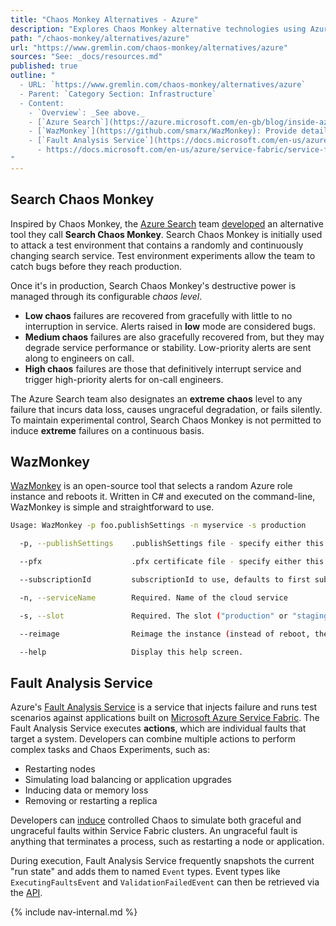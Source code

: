 ```yaml
---
title: "Chaos Monkey Alternatives - Azure"
description: "Explores Chaos Monkey alternative technologies using Azure."
path: "/chaos-monkey/alternatives/azure"
url: "https://www.gremlin.com/chaos-monkey/alternatives/azure"
sources: "See: _docs/resources.md"
published: true
outline: "
  - URL: `https://www.gremlin.com/chaos-monkey/alternatives/azure`
  - Parent: `Category Section: Infrastructure`
  - Content:
    - `Overview`: _See above._
    - [`Azure Search`](https://azure.microsoft.com/en-gb/blog/inside-azure-search-chaos-engineering/): Detail how Microsoft utilizes multiple `Chaos levels` (low, medium, high) to categorize and inform severity and actionability of failures within the [Azure Search](https://azure.microsoft.com/en-us/services/search/) systems.
    - [`WazMonkey`](https://github.com/smarx/WazMonkey): Provide details on `WazMonkey`, an alternative to Chaos Monkey specifically designed for testing resiliency within Azure cloud services.
    - [`Fault Analysis Service`](https://docs.microsoft.com/en-us/azure/service-fabric/service-fabric-testability-overview): Provide an overview of Azure's `Fault Analysis Service`, which is designed for testing services built atop [`Azure Service Fabric`](https://azure.microsoft.com/en-us/services/service-fabric/).
      - https://docs.microsoft.com/en-us/azure/service-fabric/service-fabric-controlled-chaos
"
---
```


## Search Chaos Monkey

Inspired by Chaos Monkey, the [Azure Search](https://azure.microsoft.com/en-us/services/search/) team [developed](https://azure.microsoft.com/en-gb/blog/inside-azure-search-chaos-engineering/) an alternative tool they call **Search Chaos Monkey**.  Search Chaos Monkey is initially used to attack a test environment that contains a randomly and continuously changing search service.  Test environment experiments allow the team to catch bugs before they reach production.

Once it's in production, Search Chaos Monkey's destructive power is managed through its configurable *chaos level*.

- **Low chaos** failures are recovered from gracefully with little to no interruption in service.  Alerts raised in **low** mode are considered bugs.
- **Medium chaos** failures are also gracefully recovered from, but they may degrade service performance or stability.  Low-priority alerts are sent along to engineers on call.
- **High chaos** failures are those that definitively interrupt service and trigger high-priority alerts for on-call engineers.

The Azure Search team also designates an **extreme chaos** level to any failure that incurs data loss, causes ungraceful degradation, or fails silently.  To maintain experimental control, Search Chaos Monkey is not permitted to induce **extreme** failures on a continuous basis.

## WazMonkey

[WazMonkey](https://github.com/smarx/WazMonkey) is an open-source tool that selects a random Azure role instance and reboots it.  Written in C# and executed on the command-line, WazMonkey is simple and straightforward to use.

```bash
Usage: WazMonkey -p foo.publishSettings -n myservice -s production

  -p, --publishSettings    .publishSettings file - specify either this or a .pfx file

  --pfx                    .pfx certificate file - specify either this or a .publishSettings file

  --subscriptionId         subscriptionId to use, defaults to first subscription found in the .publishSettings file

  -n, --serviceName        Required. Name of the cloud service

  -s, --slot               Required. The slot ("production" or "staging")

  --reimage                Reimage the instance (instead of reboot, the default)

  --help                   Display this help screen.
```

## Fault Analysis Service

Azure's [Fault Analysis Service](https://docs.microsoft.com/en-us/azure/service-fabric/service-fabric-testability-overview) is a service that injects failure and runs test scenarios against applications built on [Microsoft Azure Service Fabric](https://azure.microsoft.com/en-us/services/service-fabric/).  The Fault Analysis Service executes **actions**, which are individual faults that target a system.  Developers can combine multiple actions to perform complex tasks and Chaos Experiments, such as:

- Restarting nodes
- Simulating load balancing or application upgrades
- Inducing data or memory loss
- Removing or restarting a replica

Developers can [induce](https://docs.microsoft.com/en-us/azure/service-fabric/service-fabric-controlled-chaos) controlled Chaos to simulate both graceful and ungraceful faults within Service Fabric clusters.  An ungraceful fault is anything that terminates a process, such as restarting a node or application.

During execution, Fault Analysis Service frequently snapshots the current "run state" and adds them to named `Event` types.  Event types like `ExecutingFaultsEvent` and `ValidationFailedEvent` can then be retrieved via the [API](https://docs.microsoft.com/en-us/rest/api/servicefabric/).

{% include nav-internal.md %}